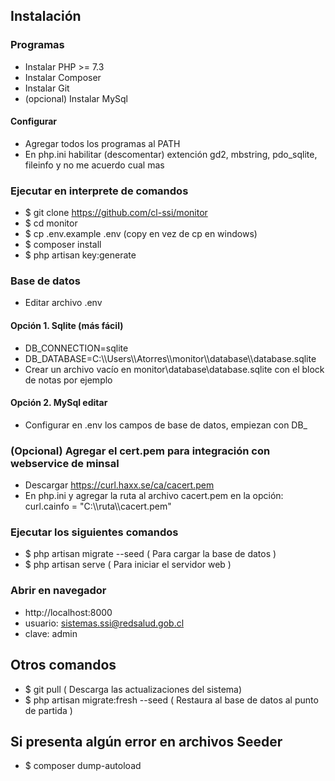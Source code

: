 ## Instalación

### Programas

- Instalar PHP >= 7.3
- Instalar Composer
- Instalar Git
- (opcional) Instalar MySql

#### Configurar

- Agregar todos los programas al PATH
- En php.ini habilitar (descomentar) extención gd2, mbstring, pdo_sqlite, fileinfo y no me acuerdo cual mas

### Ejecutar en interprete de comandos

- $ git clone https://github.com/cl-ssi/monitor
- $ cd monitor
- $ cp .env.example .env (copy en vez de cp en windows)
- $ composer install
- $ php artisan key:generate

### Base de datos
- Editar archivo .env

#### Opción 1. Sqlite (más fácil)
- DB_CONNECTION=sqlite
- DB_DATABASE=C:\\\\Users\\\\Atorres\\\\monitor\\\\database\\\\database.sqlite
- Crear un archivo vacío en monitor\database\database.sqlite con el block de notas por ejemplo

#### Opción 2. MySql editar
- Configurar en .env los campos de base de datos, empiezan con DB_

### (Opcional) Agregar el cert.pem para integración con webservice de minsal
- Descargar https://curl.haxx.se/ca/cacert.pem
- En php.ini y agregar la ruta al archivo cacert.pem en la opción: curl.cainfo = "C:\\\\ruta\\\\cacert.pem"

### Ejecutar los siguientes comandos
- $ php artisan migrate --seed   ( Para cargar la base de datos )
- $ php artisan serve    ( Para iniciar el servidor web )


### Abrir en navegador
- http://localhost:8000
- usuario: sistemas.ssi@redsalud.gob.cl
- clave: admin


## Otros comandos
- $ git pull ( Descarga las actualizaciones del sistema)
- $ php artisan migrate:fresh --seed  ( Restaura al base de datos al punto de partida )

## Si presenta algún error en archivos Seeder
- $ composer dump-autoload
